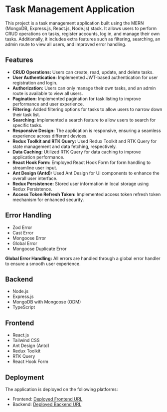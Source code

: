 # Task Management Application

This project is a task management application built using the MERN (MongoDB, Express.js, React.js, Node.js) stack. It allows users to perform CRUD operations on tasks, register accounts, log in, and manage their own tasks. Additionally, it includes extra features such as filtering, searching, an admin route to view all users, and improved error handling.

## Features

- **CRUD Operations:** Users can create, read, update, and delete tasks.
- **User Authentication:** Implemented JWT-based authentication for user registration and login.
- **Authorization:** Users can only manage their own tasks, and an admin route is available to view all users.
- **Pagination:** Implemented pagination for task listing to improve performance and user experience.
- **Filtering:** Added filtering options for tasks to allow users to narrow down their task list.
- **Searching:** Implemented a search feature to allow users to search for specific tasks.
- **Responsive Design:** The application is responsive, ensuring a seamless experience across different devices.
- **Redux Toolkit and RTK Query:** Used Redux Toolkit and RTK Query for state management and data fetching, respectively.
- **Data Caching:** Utilized RTK Query for data caching to improve application performance.
- **React Hook Form:** Employed React Hook Form for form handling to streamline user input.
- **Ant Design (Antd):** Used Ant Design for UI components to enhance the overall user interface.
- **Redux Persistence:** Stored user information in local storage using Redux Persistence.
- **Access Token Refresh Token:** Implemented access token refresh token mechanism for enhanced security.

## Error Handling

- Zod Error
- Cast Error
- Mongoose Error
- Global Error
- Mongoose Duplicate Error

**Global Error Handling:** All errors are handled through a global error handler to ensure a smooth user experience.

## Backend
- Node.js
- Express.js
- MongoDB with Mongoose (ODM)
- TypeScript

## Frontend

- React.js
- Tailwind CSS
- Ant Design (Antd)
- Redux Toolkit
- RTK Query
- React Hook Form

## Deployment

The application is deployed on the following platforms:

- Frontend: [Deployed Frontend URL](https://task-project-psi.vercel.app/)
- Backend: [Deployed Backend URL](https://authintication-backend.vercel.app/)
